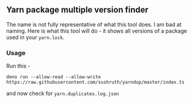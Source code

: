 ## Yarn package multiple version finder

The name is not fully representative of what this tool does. I am bad at naming. Here is what this tool will do - it shows all versions of a package used in your `yarn.lock`.

### Usage

Run this - 

```
deno run --allow-read --allow-write https://raw.githubusercontent.com/sushruth/yarndup/master/index.ts
```

and now check for `yarn.duplicates.log.json`